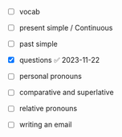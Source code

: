 - [ ] vocab
- [ ] present simple / Continuous
- [ ] past simple 
- [x] questions ✅ 2023-11-22
- [ ] personal pronouns
- [ ] comparative and superlative
- [ ] relative pronouns
- [ ] writing an email

